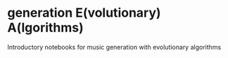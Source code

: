# generation E(volutionary) A(lgorithms)

Introductory notebooks for music generation with evolutionary algorithms
